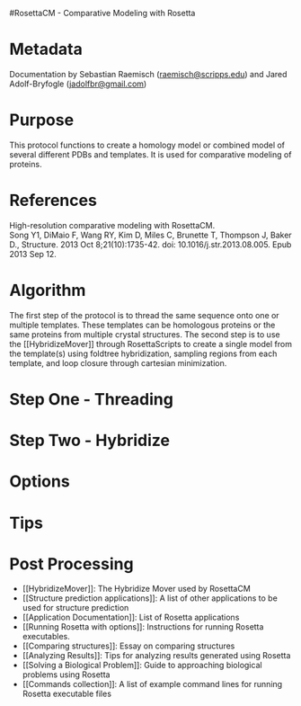 #RosettaCM - Comparative Modeling with Rosetta

Metadata
========

Documentation by Sebastian Raemisch (raemisch@scripps.edu) and Jared Adolf-Bryfogle (jadolfbr@gmail.com)

Purpose
=======

This protocol functions to create a homology model or combined model of several different PDBs and templates.  It is used for comparative modeling of proteins.  

References
==========

High-resolution comparative modeling with RosettaCM.  
Song Y1, DiMaio F, Wang RY, Kim D, Miles C, Brunette T, Thompson J, Baker D.,
Structure. 2013 Oct 8;21(10):1735-42. doi: 10.1016/j.str.2013.08.005. Epub 2013 Sep 12.

Algorithm
=========
The first step of the protocol is to thread the same sequence onto one or multiple templates.  These templates can be homologous proteins or the same proteins from multiple crystal structures.  The second step is to use the [[HybridizeMover]] through RosettaScripts to create a single model from the template(s) using foldtree hybridization, sampling regions from each template, and loop closure through cartesian minimization. 

Step One - Threading
====================

Step Two - Hybridize
====================

Options
=======

Tips
====

Post Processing
===============

* [[HybridizeMover]]: The Hybridize Mover used by RosettaCM
* [[Structure prediction applications]]: A list of other applications to be used for structure prediction
* [[Application Documentation]]: List of Rosetta applications
* [[Running Rosetta with options]]: Instructions for running Rosetta executables.
* [[Comparing structures]]: Essay on comparing structures
* [[Analyzing Results]]: Tips for analyzing results generated using Rosetta
* [[Solving a Biological Problem]]: Guide to approaching biological problems using Rosetta
* [[Commands collection]]: A list of example command lines for running Rosetta executable files

